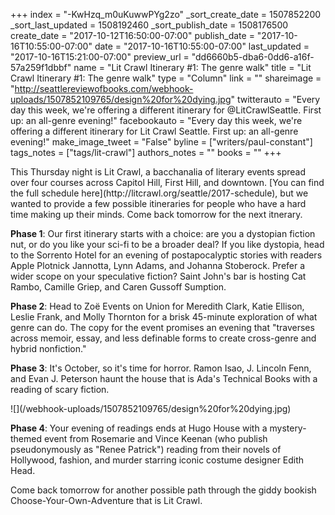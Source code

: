 +++
index = "-KwHzq_m0uKuwwPYg2zo"
_sort_create_date = 1507852200
_sort_last_updated = 1508192460
_sort_publish_date = 1508176500
create_date = "2017-10-12T16:50:00-07:00"
publish_date = "2017-10-16T10:55:00-07:00"
date = "2017-10-16T10:55:00-07:00"
last_updated = "2017-10-16T15:21:00-07:00"
preview_url = "dd6660b5-dba6-0dd6-a16f-57a259f1dbbf"
name = "Lit Crawl Itinerary #1: The genre walk"
title = "Lit Crawl Itinerary #1: The genre walk"
type = "Column"
link = ""
shareimage = "http://seattlereviewofbooks.com/webhook-uploads/1507852109765/design%20for%20dying.jpg"
twitterauto = "Every day this week, we're offering a different itinerary for @LitCrawlSeattle. First up: an all-genre evening!"
facebookauto = "Every day this week, we're offering a different itinerary for Lit Crawl Seattle. First up: an all-genre evening!"
make_image_tweet = "False"
byline = ["writers/paul-constant"]
tags_notes = ["tags/lit-crawl"]
authors_notes = ""
books = ""
+++
<p class="intro">This Thursday night is Lit Crawl, a bacchanalia of literary events spread over four courses across Capitol Hill, First Hill, and downtown. [You can find the full schedule here](http://litcrawl.org/seattle/2017-schedule), but we wanted to provide a few possible itineraries for people who have a hard time making up their minds. Come back tomorrow for the next itnerary.</p>

**Phase 1**: Our first itinerary starts with a choice: are you a dystopian fiction nut, or do you like your sci-fi to be a broader deal? If you like dystopia, head to the Sorrento Hotel for an evening of postapocalyptic stories with readers Apple Plotnick Jannotta, Lynn Adams, and Johanna Stoberock. Prefer a wider scope on your speculative fiction? Saint John's bar is hosting Cat Rambo, Camille Griep, and Caren Gussoff Sumption.

**Phase 2**: Head to Zoë Events on Union for Meredith Clark, Katie Ellison, Leslie Frank, and Molly Thornton for a brisk 45-minute exploration of what genre can do. The copy for the event promises an evening that "traverses across memoir, essay, and less definable forms to create cross-genre and hybrid nonfiction."

**Phase 3**: It's October, so it's time for horror. Ramon Isao, J. Lincoln Fenn, and Evan J. Peterson haunt the house that is Ada's Technical Books with a reading of scary fiction.

<p class="image-left">![](/webhook-uploads/1507852109765/design%20for%20dying.jpg)</p>

**Phase 4**: Your evening of readings ends at Hugo House with a mystery-themed event from Rosemarie and Vince Keenan (who publish pseudonymously as "Renee Patrick") reading from their novels of Hollywood, fashion, and murder starring iconic costume designer Edith Head. 

<p class="footer">Come back tomorrow for another possible path through the giddy bookish Choose-Your-Own-Adventure that is Lit Crawl.</p>


